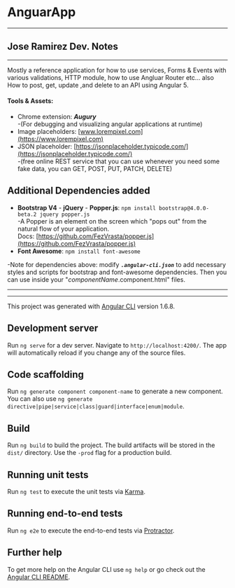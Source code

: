 # AnguarApp

---
## Jose Ramirez Dev. Notes
---
Mostly a reference application for how to use services, Forms & Events with various validations, HTTP module, how to use Angluar Router etc... also How to post, get, update ,and delete to an API using Angular 5.<br>

#### Tools & Assets:

* Chrome extension: <i><strong> Augury</strong></i> <br> 
-(For debugging and visualizing angular applications at runtime) <br>
* Image placeholders: [www.lorempixel.com](https://www.lorempixel.com)<br>
* JSON placeholder: [https://jsonplaceholder.typicode.com/](https://jsonplaceholder.typicode.com/)<br>
-(free online REST service that you can use whenever you need some fake data, you can GET, POST, PUT, PATCH, DELETE)<br>


## Additional Dependencies added
* <strong>Bootstrap V4</strong> - <strong>jQuery</strong> - <strong>Popper.js</strong>: `npm install bootstrap@4.0.0-beta.2 jquery popper.js` <br>
-A Popper is an element on the screen which "pops out" from the natural flow of your application.<br>Docs: [https://github.com/FezVrasta/popper.js](https://github.com/FezVrasta/popper.js) <br>
* <strong>Font Awesome</strong>: `npm install font-awesome` <br>

-Note for dependencies above: modify <i><strong>`.angular-cli.json`</strong></i> to add necessary styles and scripts for bootstrap and font-awesome dependencies. Then you can use inside your "<i>componentName</i>.component.html" files. <br>	

---
---

This project was generated with [Angular CLI](https://github.com/angular/angular-cli) version 1.6.8.

## Development server

Run `ng serve` for a dev server. Navigate to `http://localhost:4200/`. The app will automatically reload if you change any of the source files.

## Code scaffolding

Run `ng generate component component-name` to generate a new component. You can also use `ng generate directive|pipe|service|class|guard|interface|enum|module`.

## Build

Run `ng build` to build the project. The build artifacts will be stored in the `dist/` directory. Use the `-prod` flag for a production build.

## Running unit tests

Run `ng test` to execute the unit tests via [Karma](https://karma-runner.github.io).

## Running end-to-end tests

Run `ng e2e` to execute the end-to-end tests via [Protractor](http://www.protractortest.org/).

## Further help

To get more help on the Angular CLI use `ng help` or go check out the [Angular CLI README](https://github.com/angular/angular-cli/blob/master/README.md).
